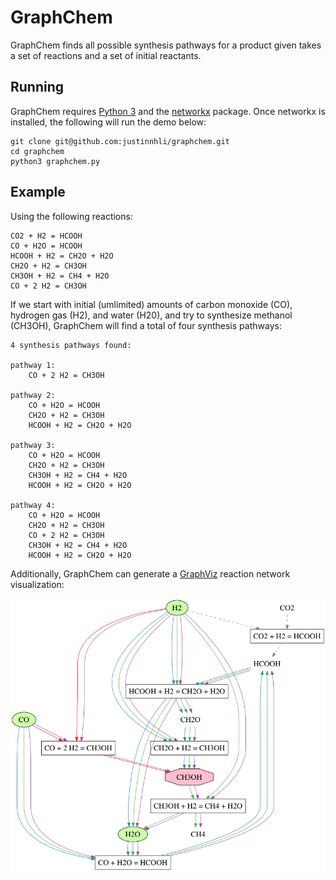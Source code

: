 # GraphChem

GraphChem finds all possible synthesis pathways for a product given takes a set of reactions and a set of initial reactants.

## Running

GraphChem requires [Python 3] and the [networkx] package. Once networkx is installed, the following will run the demo below:

    git clone git@github.com:justinnhli/graphchem.git
    cd graphchem
    python3 graphchem.py

## Example

Using the following reactions:

    CO2 + H2 = HCOOH
    CO + H2O = HCOOH
    HCOOH + H2 = CH2O + H2O
    CH2O + H2 = CH3OH
    CH3OH + H2 = CH4 + H2O
    CO + 2 H2 = CH3OH

If we start with initial (umlimited) amounts of carbon monoxide (CO), hydrogen gas (H2), and water (H20), and try to synthesize methanol (CH3OH), GraphChem will find a total of four synthesis pathways:

    4 synthesis pathways found:

    pathway 1:
        CO + 2 H2 = CH3OH

    pathway 2:
        CO + H2O = HCOOH
        CH2O + H2 = CH3OH
        HCOOH + H2 = CH2O + H2O

    pathway 3:
        CO + H2O = HCOOH
        CH2O + H2 = CH3OH
        CH3OH + H2 = CH4 + H2O
        HCOOH + H2 = CH2O + H2O

    pathway 4:
        CO + H2O = HCOOH
        CH2O + H2 = CH3OH
        CO + 2 H2 = CH3OH
        CH3OH + H2 = CH4 + H2O
        HCOOH + H2 = CH2O + H2O

Additionally, GraphChem can generate a [GraphViz] reaction network visualization:

![Example synthesis of methanol](images/example.png)

[GraphViz]: https://www.graphviz.org/
[networkx]: https://networkx.github.io/
[Python 3]: https://www.python.org/

